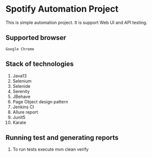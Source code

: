 # Spotify Automation Project
This is simple automation project. It is support  Web UI and API testing.

## Supported browser
    Google Chrome

## Stack of technologies
1. Java13
2. Selenium
3. Selenide
4. Serenity
5. JBehave
6. Page Object design pattern
7. Jenkins CI
8. Allure report
9. Junit5
10. Karate

## Running test and generating reports
1. To run tests execute mvn clean verify